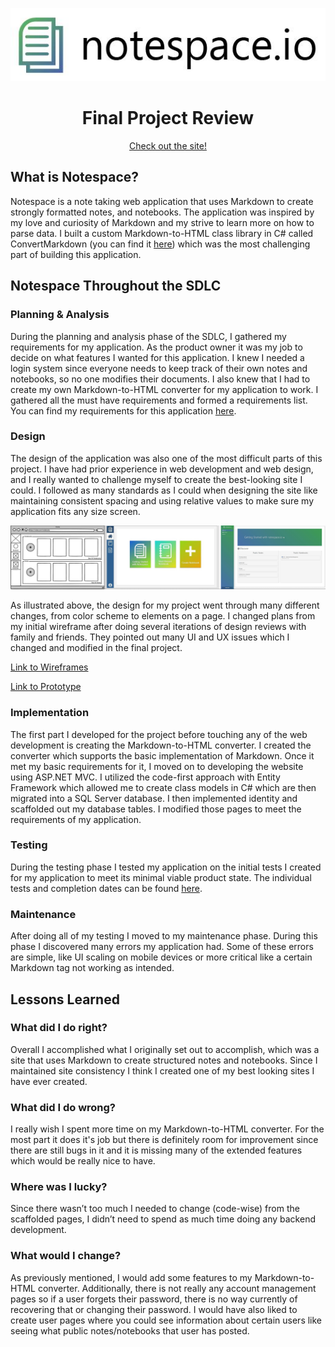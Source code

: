 <p align="center">
  <img src="https://github.com/Karrotts/notespace.io/blob/main/doc/wireframe/notespace%20logo.JPG?raw=true">
</p>
<h1 align="center"><strong>Final Project Review</strong><br></h1>
<p align="center"><a align="center" href="https://notespace.io">Check out the site!</a></p>

## What is Notespace?
Notespace is a note taking web application that uses Markdown to create strongly formatted notes, and notebooks. The application was inspired by my love and curiosity of Markdown and my strive to learn more on how to parse data. I built a custom Markdown-to-HTML class library in C# called ConvertMarkdown (you can find it [here](https://github.com/Karrotts/ConvertMarkdown)) which was the most challenging part of building this application.
## Notespace Throughout the SDLC
### Planning & Analysis
During the planning and analysis phase of the SDLC, I gathered my requirements for my application. As the product owner it was my job to decide on what features I wanted for this application. I knew I needed a login system since everyone needs to keep track of their own notes and notebooks, so no one modifies their documents. I also knew that I had to create my own Markdown-to-HTML converter for my application to work. I gathered all the must have requirements and formed a requirements list. You can find my requirements for this application [here](https://github.com/Karrotts/notespace.io#requirements).
### Design
The design of the application was also one of the most difficult parts of this project. I have had prior experience in web development and web design, and I really wanted to challenge myself to create the best-looking site I could. I followed as many standards as I could when designing the site like maintaining consistent spacing and using relative values to make sure my application fits any size screen.

![phases](https://github.com/Karrotts/notespace.io/blob/main/doc/prototype/images/phases.JPG?raw=true)

As illustrated above, the design for my project went through many different changes, from color scheme to elements on a page. I changed plans from my initial wireframe after doing several iterations of design reviews with family and friends. They pointed out many UI and UX issues which I changed and modified in the final project.

[Link to Wireframes](https://github.com/Karrotts/notespace.io#draft-wireframe)

[Link to Prototype](https://github.com/Karrotts/notespace.io/tree/main/doc/prototype)

### Implementation
The first part I developed for the project before touching any of the web development is creating the Markdown-to-HTML converter. I created the converter which supports the basic implementation of Markdown. Once it met my basic requirements for it, I moved on to developing the website using ASP.NET MVC. I utilized the code-first approach with Entity Framework which allowed me to create class models in C# which are then migrated into a SQL Server database. I then implemented identity and scaffolded out my database tables. I modified those pages to meet the requirements of my application.

### Testing
During the testing phase I tested my application on the initial tests I created for my application to meet its minimal viable product state. The individual tests and completion dates can be found [here](https://github.com/Karrotts/notespace.io/tree/main/doc/prototype).

### Maintenance
After doing all of my testing I moved to my maintenance phase. During this phase I discovered many errors my application had. Some of these errors are simple, like UI scaling on mobile devices or more critical like a certain Markdown tag not working as intended.

## Lessons Learned
### What did I do right?
Overall I accomplished what I originally set out to accomplish, which was a site that uses Markdown to create structured notes and notebooks. Since I maintained site consistency I think I created one of my best looking sites I have ever created.

### What did I do wrong?
I really wish I spent more time on my Markdown-to-HTML converter. For the most part it does it's job but there is definitely room for improvement since there are still bugs in it and it is missing many of the extended features which would be really nice to have.

### Where was I lucky?
Since there wasn’t too much I needed to change (code-wise) from the scaffolded pages, I didn’t need to spend as much time doing any backend development.

### What would I change?
As previously mentioned, I would add some features to my Markdown-to-HTML converter. Additionally, there is not really any account management pages so if a user forgets their password, there is no way currently of recovering that or changing their password. I would have also liked to create user pages where you could see information about certain users like seeing what public notes/notebooks that user has posted.


